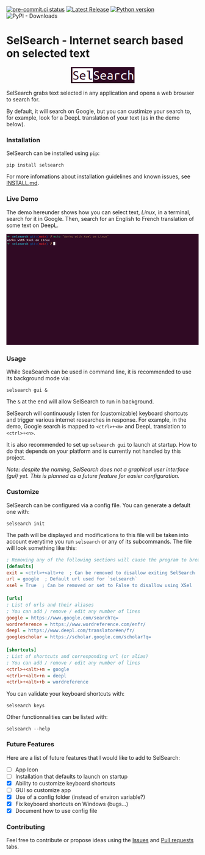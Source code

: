 [![pre-commit.ci status](https://results.pre-commit.ci/badge/github/jeertmans/selsearch/main.svg)](https://results.pre-commit.ci/latest/github/jeertmans/selsearch/main)
[![Latest Release][pypi-version-badge]][pypi-version-url]
[![Python version][pypi-python-version-badge]][pypi-version-url]
![PyPI - Downloads](https://img.shields.io/pypi/dm/selsearch)
# SelSearch - Internet search based on selected text

<p align="center">
  <img src="https://raw.githubusercontent.com/jeertmans/selsearch/main/static/logo.png" />
</p>

SelSearch grabs text selected in any application and opens a web browser to search for.

By default, it will search on Google, but you can custimize your search to, for example, look for a DeepL translation of your text (as in the demo below).

### Installation
SelSearch can be installed using `pip`:
```
pip install selsearch
```

For more infomations about installation guidelines and known issues, see [INSTALL.md](INSTALL.md).

### Live Demo

The demo hereunder shows how you can select text, *Linux*, in a terminal, search for it in Google. Then, search for an English to French translation of some text on DeepL.

![](https://raw.githubusercontent.com/jeertmans/selsearch/main/static/demo.gif)

### Usage

While SeaSearch can be used in command line, it is recommended to use its background mode via:
```
selsearch gui &
```
The `&` at the end will allow SelSearch to run in background.

SelSearch will continuously listen for (customizable) keyboard shortcuts and trigger various internet researches in response. For example, in the demo, Google search is mapped to `<ctrl>+<m>` and DeepL translation to `<ctrl>+<n>`.

It is also recommended to set up `selsearch gui` to launch at startup. How to do that depends on your platform and is currently not handled by this project.

*Note: despite the naming, SelSearch does not a graphical user interface (gui) yet. This is planned as a future feature for easier configuration.*

### Customize

SelSearch can be configured via a config file. You can generate a default one with:

```
selsearch init
```

The path will be displayed and modifications to this file will be taken into account everytime you run `selsearch` or any of its subcommands. The file will look something like this:

```ini
; Removing any of the following sections will cause the program to break
[defaults]
exit = <ctrl>+<alt>+e  ; Can be removed to disallow exiting SelSearch
url = google  ; Default url used for `selsearch`
xsel = True  ; Can be removed or set to False to disallow using XSel

[urls]
; List of urls and their aliases
; You can add / remove / edit any number of lines
google = https://www.google.com/search?q=
wordreference = https://www.wordreference.com/enfr/
deepl = https://www.deepl.com/translator#en/fr/
googlescholar = https://scholar.google.com/scholar?q=

[shortcuts]
; List of shortcuts and corresponding url (or alias)
; You can add / remove / edit any number of lines
<ctrl>+<alt>+m = google
<ctrl>+<alt>+n = deepl
<ctrl>+<alt>+b = wordreference

```

You can validate your keyboard shortcuts with:
```
selsearch keys
```

Other functionnalities can be listed with:

```
selsearch --help
```

### Future Features

Here are a list of future features that I would like to add to SelSearch:

- [ ] App Icon
- [ ] Installation that defaults to launch on startup
- [x] Ability to customize keyboard shortcuts
- [ ] GUI so customize app
- [x] Use of a config folder (instead of environ variable?)
- [x] Fix keyboard shortcuts on Windows (bugs...)
- [x] Document how to use config file

### Contributing

Feel free to contribute or propose ideas using the [Issues](https://github.com/jeertmans/selsearch/issues) and [Pull requests](https://github.com/jeertmans/selsearch/pulls) tabs.


[pypi-version-badge]: https://img.shields.io/pypi/v/selsearch?label=SelSearch
[pypi-version-url]: https://pypi.org/project/selsearch/
[pypi-python-version-badge]: https://img.shields.io/pypi/pyversions/selsearch
[github-ci-img]: https://github.com/jeertmans/pyropey/actions/workflows/CI.yml/badge.svg
[github-ci]: https://github.com/jeertmans/pyropey/actions?query=workflow%3Aci
